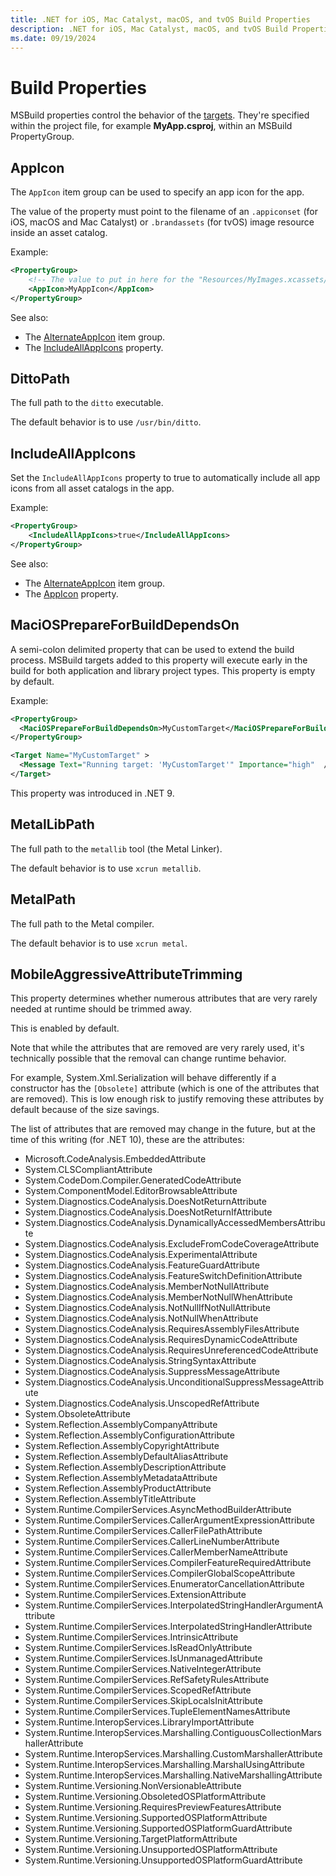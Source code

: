 ```yaml
---
title: .NET for iOS, Mac Catalyst, macOS, and tvOS Build Properties
description: .NET for iOS, Mac Catalyst, macOS, and tvOS Build Properties
ms.date: 09/19/2024
---
```


# Build Properties

MSBuild properties control the behavior of the
[targets](build-targets.md).
They're specified within the project file, for example **MyApp.csproj**, within
an MSBuild PropertyGroup.

## AppIcon

The `AppIcon` item group can be used to specify an app icon for the app.

The value of the property must point to the filename of an `.appiconset` (for
iOS, macOS and Mac Catalyst) or `.brandassets` (for tvOS) image resource
inside an asset catalog.

Example:

```xml
<PropertyGroup>
    <!-- The value to put in here for the "Resources/MyImages.xcassets/MyAppIcon.appiconset" resource would be "MyAppIcon" -->
    <AppIcon>MyAppIcon</AppIcon>
</PropertyGroup>
```

See also:

* The [AlternateAppIcon](build-items.md#AlternateAppIcon) item group.
* The [IncludeAllAppIcons](#IncludeAllAppIcons) property.

## DittoPath

The full path to the `ditto` executable.

The default behavior is to use `/usr/bin/ditto`.

## IncludeAllAppIcons

Set the `IncludeAllAppIcons` property to true to automatically include all app
icons from all asset catalogs in the app.

Example:

```xml
<PropertyGroup>
    <IncludeAllAppIcons>true</IncludeAllAppIcons>
</PropertyGroup>
```

See also:

* The [AlternateAppIcon](build-items.md#AlternateAppIcon) item group.
* The [AppIcon](#AppIcon) property.

## MaciOSPrepareForBuildDependsOn

A semi-colon delimited property that can be used to extend the build process.
MSBuild targets added to this property will execute early in the build for both
application and library project types. This property is empty by default.

Example:

```xml
<PropertyGroup>
  <MaciOSPrepareForBuildDependsOn>MyCustomTarget</MaciOSPrepareForBuildDependsOn>
</PropertyGroup>

<Target Name="MyCustomTarget" >
  <Message Text="Running target: 'MyCustomTarget'" Importance="high"  />
</Target>
```

This property was introduced in .NET 9.

## MetalLibPath

The full path to the `metallib` tool (the Metal Linker).

The default behavior is to use `xcrun metallib`.

## MetalPath

The full path to the Metal compiler.

The default behavior is to use `xcrun metal`.

## MobileAggressiveAttributeTrimming

This property determines whether numerous attributes that are very rarely
needed at runtime should be trimmed away.

This is enabled by default.

Note that while the attributes that are removed are very rarely used, it's
technically possible that the removal can change runtime behavior.

For example, System.Xml.Serialization will behave differently if a constructor
has the `[Obsolete]` attribute (which is one of the attributes that are
removed). This is low enough risk to justify removing these attributes by
default because of the size savings.

The list of attributes that are removed may change in the future, but at the
time of this writing (for .NET 10), these are the attributes:

* Microsoft.CodeAnalysis.EmbeddedAttribute
* System.CLSCompliantAttribute
* System.CodeDom.Compiler.GeneratedCodeAttribute
* System.ComponentModel.EditorBrowsableAttribute
* System.Diagnostics.CodeAnalysis.DoesNotReturnAttribute
* System.Diagnostics.CodeAnalysis.DoesNotReturnIfAttribute
* System.Diagnostics.CodeAnalysis.DynamicallyAccessedMembersAttribute
* System.Diagnostics.CodeAnalysis.ExcludeFromCodeCoverageAttribute
* System.Diagnostics.CodeAnalysis.ExperimentalAttribute
* System.Diagnostics.CodeAnalysis.FeatureGuardAttribute
* System.Diagnostics.CodeAnalysis.FeatureSwitchDefinitionAttribute
* System.Diagnostics.CodeAnalysis.MemberNotNullAttribute
* System.Diagnostics.CodeAnalysis.MemberNotNullWhenAttribute
* System.Diagnostics.CodeAnalysis.NotNullIfNotNullAttribute
* System.Diagnostics.CodeAnalysis.NotNullWhenAttribute
* System.Diagnostics.CodeAnalysis.RequiresAssemblyFilesAttribute
* System.Diagnostics.CodeAnalysis.RequiresDynamicCodeAttribute
* System.Diagnostics.CodeAnalysis.RequiresUnreferencedCodeAttribute
* System.Diagnostics.CodeAnalysis.StringSyntaxAttribute
* System.Diagnostics.CodeAnalysis.SuppressMessageAttribute
* System.Diagnostics.CodeAnalysis.UnconditionalSuppressMessageAttribute
* System.Diagnostics.CodeAnalysis.UnscopedRefAttribute
* System.ObsoleteAttribute
* System.Reflection.AssemblyCompanyAttribute
* System.Reflection.AssemblyConfigurationAttribute
* System.Reflection.AssemblyCopyrightAttribute
* System.Reflection.AssemblyDefaultAliasAttribute
* System.Reflection.AssemblyDescriptionAttribute
* System.Reflection.AssemblyMetadataAttribute
* System.Reflection.AssemblyProductAttribute
* System.Reflection.AssemblyTitleAttribute
* System.Runtime.CompilerServices.AsyncMethodBuilderAttribute
* System.Runtime.CompilerServices.CallerArgumentExpressionAttribute
* System.Runtime.CompilerServices.CallerFilePathAttribute
* System.Runtime.CompilerServices.CallerLineNumberAttribute
* System.Runtime.CompilerServices.CallerMemberNameAttribute
* System.Runtime.CompilerServices.CompilerFeatureRequiredAttribute
* System.Runtime.CompilerServices.CompilerGlobalScopeAttribute
* System.Runtime.CompilerServices.EnumeratorCancellationAttribute
* System.Runtime.CompilerServices.ExtensionAttribute
* System.Runtime.CompilerServices.InterpolatedStringHandlerArgumentAttribute
* System.Runtime.CompilerServices.InterpolatedStringHandlerAttribute
* System.Runtime.CompilerServices.IntrinsicAttribute
* System.Runtime.CompilerServices.IsReadOnlyAttribute
* System.Runtime.CompilerServices.IsUnmanagedAttribute
* System.Runtime.CompilerServices.NativeIntegerAttribute
* System.Runtime.CompilerServices.RefSafetyRulesAttribute
* System.Runtime.CompilerServices.ScopedRefAttribute
* System.Runtime.CompilerServices.SkipLocalsInitAttribute
* System.Runtime.CompilerServices.TupleElementNamesAttribute
* System.Runtime.InteropServices.LibraryImportAttribute
* System.Runtime.InteropServices.Marshalling.ContiguousCollectionMarshallerAttribute
* System.Runtime.InteropServices.Marshalling.CustomMarshallerAttribute
* System.Runtime.InteropServices.Marshalling.MarshalUsingAttribute
* System.Runtime.InteropServices.Marshalling.NativeMarshallingAttribute
* System.Runtime.Versioning.NonVersionableAttribute
* System.Runtime.Versioning.ObsoletedOSPlatformAttribute
* System.Runtime.Versioning.RequiresPreviewFeaturesAttribute
* System.Runtime.Versioning.SupportedOSPlatformAttribute
* System.Runtime.Versioning.SupportedOSPlatformGuardAttribute
* System.Runtime.Versioning.TargetPlatformAttribute
* System.Runtime.Versioning.UnsupportedOSPlatformAttribute
* System.Runtime.Versioning.UnsupportedOSPlatformGuardAttribute
